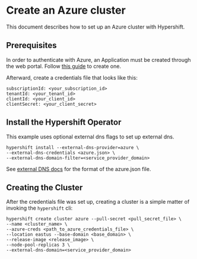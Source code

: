 # Create an Azure cluster
This document describes how to set up an Azure cluster with Hypershift.

## Prerequisites
In order to authenticate with Azure, an Application must be created through the web portal. Follow [this guide](https://docs.microsoft.com/en-us/azure/active-directory/develop/howto-create-service-principal-portal) to create one.

Afterward, create a credentials file that looks like this:

```
subscriptionId: <your_subscription_id>
tenantId: <your_tenant_id>
clientId: <your_client_id>
clientSecret: <your_client_secret>
```

## Install the Hypershift Operator
This example uses optional external dns flags to set up external dns.

```
hypershift install --external-dns-provider=azure \
--external-dns-credentials <azure.json> \
--external-dns-domain-filter=<service_provider_domain>
```

See [external DNS docs](https://github.com/kubernetes-sigs/external-dns/blob/master/docs/tutorials/azure.md#creating-a-configuration-file-for-the-service-principal) for the format of the azure.json file.

## Creating the Cluster
After the credentials file was set up, creating a cluster is a simple matter of invoking the `hypershift` cli:

```
hypershift create cluster azure --pull-secret <pull_secret_file> \
--name <cluster_name> \
--azure-creds <path_to_azure_credentials_file> \
--location eastus --base-domain <base_domain> \
--release-image <release_image> \
--node-pool-replicas 3 \
--external-dns-domain=<service_provider_domain>
```
